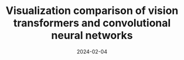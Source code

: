 ---
title: "Visualization comparison of vision transformers and convolutional neural networks"
collection: publications
permalink: /publication/2024-vit-vit
date: 2024-02-04
venue: 'IEEE Transactions on Multimedia'
# paperurl: '/files/pdf/research/Turning the Lights on.pdf'
link: 'https://ieeexplore.ieee.org/document/10179930'
paperurl: '/files/pdf/research/202310visViT-TMM.pdf'
github: 'https://github.com/GlowingHorse/NetVisCompare'
book: 'https://shirui-homepage.com/research/40attrguide-vis/'
# zenodo: 'https://zenodo.org/badge/628158030.svg'
# researchButton: 'https://shirui-homepage.com/research/attr-vis/'
citation: 'Rui Shi, <a href="https://li-tianxing.github.io/">Tianxing Li</a>, <a href="https://cpns.bjut.edu.cn/index.html#/home">Liguo Zhang</a>, <a href="http://www.graco.c.u-tokyo.ac.jp/yama-lab/index.php">Yasushi Yamaguchi</a>. <i>IEEE Transactions on Multimedia</i>, 2024, 26: 2327-2339.'
---
